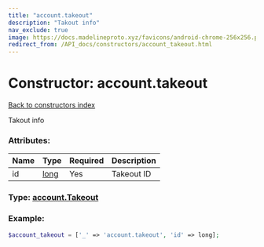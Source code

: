 ```yaml
---
title: "account.takeout"
description: "Takout info"
nav_exclude: true
image: https://docs.madelineproto.xyz/favicons/android-chrome-256x256.png
redirect_from: /API_docs/constructors/account_takeout.html
---
```

# Constructor: account.takeout  
[Back to constructors index](index.md)



Takout info

### Attributes:

| Name     |    Type       | Required | Description |
|----------|---------------|----------|-------------|
|id|[long](../types/long.md) | Yes|Takeout ID|



### Type: [account.Takeout](../types/account.Takeout.md)


### Example:

```php
$account_takeout = ['_' => 'account.takeout', 'id' => long];
```  
